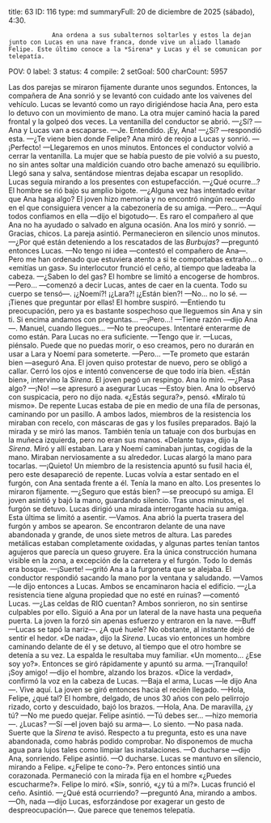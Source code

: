 title:          63
ID:             116
type:           md
summaryFull:    20 de diciembre de 2025 (sábado), 4:30.
                
                Ana ordena a sus subalternos soltarles y estos la dejan junto con Lucas en una nave franca, donde vive un aliado llamado Felipe. Este último conoce a la *Sirena* y Lucas y él se comunican por telepatía.
POV:            0
label:          3
status:         4
compile:        2
setGoal:        500
charCount:      5957


Las dos parejas se miraron fijamente durante unos segundos.
Entonces, la compañera de Ana sonrió y se levantó con cuidado ante los vaivenes del vehículo.
Lucas se levantó como un rayo dirigiéndose hacia Ana, pero esta lo detuvo con un movimiento de mano.
La otra mujer caminó hacia la pared frontal y la golpeó dos veces. La ventanilla del conductor se abrió.
—¿Sí?
—Ana y Lucas van a escaparse.
—Je. Entendido. ¡Ey, Ana!
—¿Sí? —respondió esta.
—¿Te viene bien donde Felipe?
Ana miró de reojo a Lucas y sonrió.
—¡Perfecto!
—Llegaremos en unos minutos.
Entonces el conductor volvió a cerrar la ventanilla.
La mujer que se había puesto de pie volvió a su puesto, no sin antes soltar una maldición cuando otro bache amenazó su equilibrio. Llegó sana y salva, sentándose mientras dejaba escapar un resoplido.
Lucas seguía mirando a los presentes con estupefacción.
—¿Qué ocurre...?
El hombre se rió bajo su amplio bigote.
—¿Alguna vez has intentado evitar que Ana haga algo?
El joven hizo memoria y no encontró ningún recuerdo en el que consiguiera vencer a la cabezonería de su amiga.
—Pero...
—Aquí todos confiamos en ella —dijo el bigotudo—. Es raro el compañero al que Ana no ha ayudado o salvado en alguna ocasión.
Ana los miró y sonrió.
—Gracias, chicos.
La pareja asintió.
Permanecieron en silencio unos minutos.
—¿Por qué están deteniendo a los rescatados de las *Burbujas*? —preguntó entonces Lucas.
—No tengo ni idea —contestó el compañero de Ana—. Pero me han ordenado que estuviera atento a si te comportabas extraño... o «emitías un gas».
Su interlocutor frunció el ceño, al tiempo que ladeaba la cabeza.
—¿Saben lo del gas?
El hombre se limitó a encogerse de hombros.
—Pero... —comenzó a decir Lucas, antes de caer en la cuenta. Todo su cuerpo se tensó—. ¡¿Noemí?! ¡¿Lara?! ¡¿Están bien?!
—No... no lo sé.
—¡Tienes que preguntar por ellas!
El hombre suspiró.
—Entiendo tu preocupación, pero ya es bastante sospechoso que lleguemos sin Ana y sin ti. Si encima andamos con  preguntas...
—¡Pero...!
—Tiene razón —dijo Ana—. Manuel, cuando llegues...
—No te preocupes. Intentaré enterarme de como están.
Para Lucas no era suficiente.
—Tengo que ir.
—Lucas, piénsalo. Puede que no puedas morir, o eso creamos, pero no durarán en usar a Lara y Noemí para someterte.
—Pero...
—Te prometo que estarán bien —aseguró Ana.
El joven quiso protestar de nuevo, pero se obligó a callar. Cerró los ojos e intentó convencerse de que todo iría bien.
«Están bien», intervino la *Sirena*.
El joven pegó un respingo. Ana lo miró.
—¿Pasa algo?
—¡No! —se apresuró a asegurar Lucas —Estoy bien.
Ana lo observó con suspicacia, pero no dijo nada.
«¿Estás segura?», pensó.
«Míralo tú mismo».
De repente Lucas estaba de pie en medio de una fila de personas, caminando por un pasillo. A ambos lados, miembros de la resistencia los miraban con recelo, con máscaras de gas y los fusiles preparados.
Bajó la mirada y se miró las manos. También tenía un tatuaje con dos burbujas en la muñeca izquierda, pero no eran sus manos.
«Delante tuya», dijo la *Sirena*.
Miró y allí estaban. Lara y Noemí caminaban juntas, cogidas de la mano. Miraban nerviosamente a su alrededor.
Lucas alargó la mano para tocarlas.
—¡Quieto!
Un miembro de la resistencia apuntó su fusil hacia él, pero este desapareció de repente.
Lucas volvía a estar sentado en el furgón, con Ana sentada frente a él.
Tenía la mano en alto. Los presentes lo miraron fijamente.
—¿Seguro que estás bien? —se preocupó su amiga.
El joven asintió y bajó la mano, guardando silencio.
Tras unos minutos, el furgón se detuvo.
Lucas dirigió una mirada interrogante hacia su amiga. Esta última se limitó a asentir.
—Vamos.
Ana abrió la puerta trasera del furgón y ambos se apearon.
Se encontraron delante de una nave abandonada y grande, de unos siete metros de altura. Las paredes metálicas estaban completamente oxidadas, y algunas partes tenían tantos agujeros que parecía un queso gruyere. Era la única construcción humana visible en la zona, a excepción de la carretera y el furgón. Todo lo demás era bosque.
—¡Suerte! —gritó Ana a la furgoneta que se alejaba.
El conductor respondió sacando la mano por la ventana y saludando.
—Vamos —le dijo entonces a Lucas. Ambos se encaminaron hacia el edificio. 
—¿La resistencia tiene alguna propiedad que no esté en ruinas? —comentó Lucas.
—¿Las celdas de RIO cuentan?
Ambos sonrieron, no sin sentirse culpables por ello.
Siguió a Ana por un lateral de la nave hasta una pequeña puerta. La joven la forzó sin apenas esfuerzo y entraron en la nave.
—Buff —Lucas se tapó la nariz—. ¿A qué huele?
No obstante, al instante dejó de sentir el hedor.
«De nada», dijo la *Sirena*.
Lucas vio entonces un hombre caminando delante de él y se detuvo, al tiempo que el otro hombre se detenía a su vez. La espalda le resultaba muy familiar.
«Un momento... ¿Ese soy yo?».
Entonces se giró rápidamente y apuntó su arma.
—¡Tranquilo! ¡Soy amigo! —dijo el hombre, alzando los brazos.
«Dice la verdad», confirmó la voz en la cabeza de Lucas.
—Baja el arma, Lucas —le dijo Ana—. Vive aquí.
La joven se giró entonces hacia el recién llegado.
—Hola, Felipe, ¿qué tal?
El hombre, delgado, de unos 30 años con pelo pelirrojo rizado, corto y descuidado, bajó los brazos.
—Hola, Ana. De maravilla, ¿y tú?
—No me puedo quejar.
Felipe asintió.
—Tú debes ser... —hizo memoria—. ¿Lucas?
—Sí —el joven bajó su arma—. Lo siento.
—No pasa nada. Suerte que la *Sirena* te avisó. Respecto a tu pregunta, esto es una nave abandonada, como habrás podido comprobar. No disponemos de mucha agua para lujos tales como limpiar las instalaciones.
—O ducharse —dijo Ana, sonriendo.
Felipe asintió.
—O ducharse.
Lucas se mantuvo en silencio, mirando a Felipe.
«¿Felipe te cono-?». Pero entonces sintió una corazonada. Permaneció con la mirada fija en el hombre «¿Puedes escucharme?».
Felipe lo miró.
«Sí», sonrió, «¿y tú a mí?».
Lucas frunció el ceño. Asintió.
—¿Qué está ocurriendo? —preguntó Ana, mirando a ambos.
—Oh, nada —dijo Lucas, esforzándose por exagerar un gesto de despreocupación—. Que parece que tenemos telepatía.